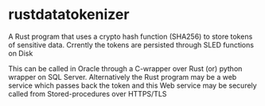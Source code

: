 # rustdatatokenizer

A Rust program that uses a crypto hash function (SHA256) to store tokens of sensitive data.
Crrently the tokens are persisted through SLED functions on Disk

This can be called in Oracle through a C-wrapper over Rust (or) python wrapper on SQL Server.
Alternatively the Rust program may be a web service which passes back the token and this
Web service may be securely called from Stored-procedures over HTTPS/TLS

